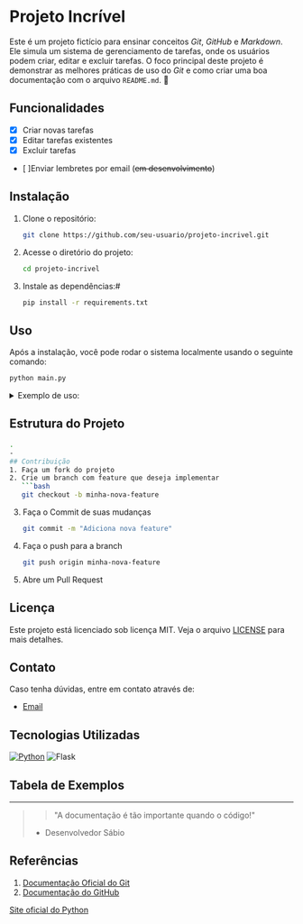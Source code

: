 # Projeto Incrível
Este é um projeto fictício para ensinar conceitos *Git*, *GitHub* e *Markdown*. Ele simula um sistema de gerenciamento de tarefas, onde os usuários podem criar, editar e excluir tarefas. O foco principal deste projeto é demonstrar as melhores práticas de uso do *Git* e como criar uma boa documentação com o arquivo `README.md`. :tada:

## Funcionalidades
- [x] Criar novas tarefas
- [x] Editar tarefas existentes
- [x] Excluir tarefas
- [ ]Enviar lembretes por email (~~em desenvolvimento~~)
  
## Instalação
1. Clone o repositório:
   ```bash
   git clone https://github.com/seu-usuario/projeto-incrivel.git
   ```

2. Acesse o diretório do projeto:
   ```bash
   cd projeto-incrivel
   ```

3. Instale as dependências:#
   ```bash
   pip install -r requirements.txt
   ```

## Uso
Após a instalação, você pode rodar o sistema localmente usando o seguinte comando:

```bash
python main.py
```

<details><summary>Exemplo de uso:</summary>

```bash
python main.py --nova-tarefas "Estudar Git e Markdown"
```
Isso irá criar uma nova tarefa com o título "Estudar Git e Markdown".
</details>

## Estrutura do Projeto
```bash
.
-
## Contribuição
1. Faça um fork do projeto
2. Crie um branch com feature que deseja implementar
   ```bash
   git checkout -b minha-nova-feature
   ```
3. Faça o Commit de suas mudanças
    ```bash
    git commit -m "Adiciona nova feature"
    ```
4. Faça o push para a branch
   ```bash
   git push origin minha-nova-feature
   ```
5. Abre um Pull Request
   
## Licença
Este projeto está licenciado sob licença MIT. Veja o arquivo [LICENSE](LICENSE) para mais detalhes.

## Contato
Caso tenha dúvidas, entre em contato através de: 
- [Email](ewertonvidoy@gmail.com)
  
## Tecnologias Utilizadas
[![Python](https://img.shields.io/badge/python-3.8-blue)](https://python.org)
![Flask](https://img.shields.io/badge/flask-2.0-green)

## Tabela de Exemplos



---
>>"A documentação é tão importante quando o código!"
> - Desenvolvedor Sábio


## Referências
1. [Documentação Oficial do Git](https://git-scm.com/doc)
2. [Documentação do GitHub](https://docs.github.com/en)
   
[Site oficial do Python][1]

[1]: https://python.org

[def]: ewertonvidoy@gmail.com